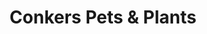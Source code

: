 ---
title: "Conkers Pets & Plants"
url: /felixstowe/conkers-pets-and-plants/
shop: garden centre
---
